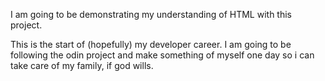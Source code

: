 I am going to be demonstrating my understanding of HTML with this project.

This is the start of (hopefully) my developer career. I am going to be following the odin project and make something of myself one day so i can take care of my family, if god wills. 